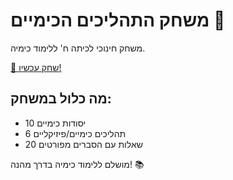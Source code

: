 # משחק התהליכים הכימיים 🧪

משחק חינוכי לכיתה ח' ללימוד כימיה.

[🚀 שחק עכשיו!](https://thesourceress17.github.io/chemistry_process/)

## מה כלול במשחק:
- 10 יסודות כימיים  
- 6 תהליכים כימיים/פיזיקליים
- 20 שאלות עם הסברים מפורטים

מושלם ללימוד כימיה בדרך מהנה! 📚

